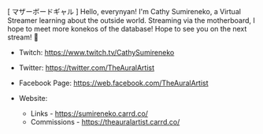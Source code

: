 [ マザーボードギャル ] 
     Hello, everynyan! I'm Cathy Sumireneko, a Virtual Streamer learning about the outside world. Streaming via the motherboard, I hope to meet more konekos of the database! Hope to see you on the next stream! 💜

- Twitch:
          https://www.twitch.tv/CathySumireneko

- Twitter:
          https://twitter.com/TheAuralArtist

- Facebook Page:
          https://web.facebook.com/TheAuralArtist

- Website:
    - Links - https://sumireneko.carrd.co/
    - Commissions - https://theauralartist.carrd.co/

<!---
TheAuralArtist/TheAuralArtist is a ✨ special ✨ repository because its `README.md` (this file) appears on your GitHub profile.
You can click the Preview link to take a look at your changes.
--->
